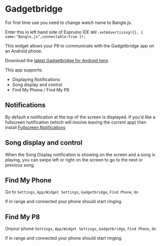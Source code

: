 Gadgetbridge
=============

For first time use you need to change watch name to Bangle.js.

Enter this in left hand side of Espruino IDE `NRF.setAdvertising({}, { name:"Bangle.js",connectable:true });`

This widget allows your P8 to communicate with the Gadgetbridge app on an Android phone.

Download the [latest Gadgetbridge for Android here](https://f-droid.org/packages/nodomain.freeyourgadget.gadgetbridge/).

This app supports:

* Displaying Notifications
* Song display and control
* Find My Phone / Find My P8

Notifications
-------------

By default a notification at the top of the screen is displayed. If you'd like a fullscreen notification
(which will involve leaving the current app) then install [Fullscreen Notifications](https://banglejs.com/apps/#notifyfs)


Song display and control
------------------------

When the Song Display notification is showing on the screen and a song is playing, you 
can swipe left or right on the screen to go to the next or previous song.


Find My Phone
-------------

Go to `Settings`, `App/Widget Settings`, `Gadgetbridge`, `Find Phone`, `On`

If in range and connected your phone should start ringing.


Find My P8
-------------

Onyour phone `Settings`, `App/Widget Settings`, `Gadgetbridge`, `Find Phone`, `On`

If in range and connected your phone should start ringing.
